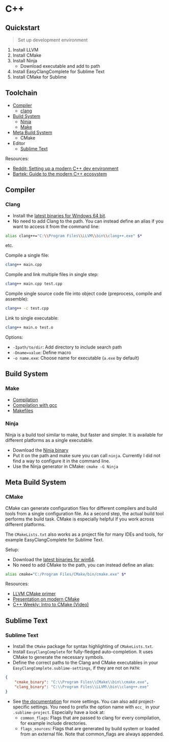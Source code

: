 # C++

## Quickstart

> Set up development environment

1. Install LLVM
2. Install CMake
3. Install Ninja
   - Download executable and add to path
4. Install EasyClangComplete for Sublime Text
5. Install CMake for Sublime


## Toolchain

- [Compiler](#compiler)
  - [clang](#clang)
- [Build System](#build-system)
  - [Ninja](#ninja)
  - [Make](#make)
- [Meta Build System](#meta-build-system)
  - CMake
- Editor
  - [Sublime Text](#sublime-text)

Resources:
- [Reddit: Setting up a modern C++ dev environment](https://www.reddit.com/r/cpp/comments/af74l1/recommendations_for_setting_up_a_modern_c_dev/)
- [Bartek: Guide to the modern C++ ecosystem](https://www.bfilipek.com/2019/10/cppecosystem.html)

## Compiler

### Clang

- Install the [latest binaries for Windows 64 bit](http://releases.llvm.org/download.html).
- No need to add Clang to the path. You can instead define an alias if you want
  to access it from the command line:
```sh
alias clang++="C:\\Program Files\\LLVM\\bin\\clang++.exe" $*
```
etc.

Compile a single file:
```sh
clang++ main.cpp
```

Compile and link multiple files in single step:
```sh
clang++ main.cpp test.cpp
```

Compile single source code file into object code (preprocess, compile and assemble):
```sh
clang++ -c test.cpp
```

Link to single executable:
```sh
clang++ main.o test.o
```

Options:
- `-Ipath/to/dir`: Add directory to include search path
- `-Dname=value`: Define macro
- `-o name.exe`: Choose name for executable (`a.exe` by default)

## Build System

### Make

- [Compilation](https://www.cs.fsu.edu/~myers/c++/notes/compilation.html)
- [Compilation with gcc](https://www.cs.fsu.edu/~myers/howto/g++compiling.txt)
- [Makefiles](https://www.cs.fsu.edu/~myers/howto/makefiles.txt)

### Ninja

Ninja is a build tool similar to make, but faster and simpler. It is available
for different platforms as a single executable.
- Download the [Ninja binary](https://ninja-build.org/)
- Put it on the path and make sure you can call `ninja`. Currently I did not
  find a way to configure it in the command line.
- Use the Ninja generator in CMake: `cmake -G Ninja`


## Meta Build System

### CMake

CMake can generate configuration files for different compilers and build tools
from a single configuration file. As a second step, the actual build tool
performs the build task. CMake is especially helpful if you work across
different platforms.

The `CMakeLists.txt` also works as a project file for many
IDEs and tools, for example EasyClangComplete for Sublime Text.

Setup:
- Download the [latest binaries for win64](https://cmake.org/download/).
- No need to add CMake to the path, you can instead define an alias:
```sh
alias cmake="C:/Program Files/CMake/bin/cmake.exe" $*
```

Resources:
- [LLVM CMake primer](https://llvm.org/docs/CMakePrimer.html)
- [Presentation on modern CMake](https://github.com/boostcon/cppnow_presentations_2017/blob/master/05-19-2017_friday/effective_cmake__daniel_pfeifer__cppnow_05-19-2017.pdf)
- [C++ Weekly: Intro to CMake (Video)](https://www.youtube.com/watch?v=HPMvU64RUTY)


## Sublime Text

### Sublime Text

- Install the `CMake` package for syntax highlighting of `CMakeLists.txt`.
- Install `EasyClangComplete` for fully-fledged auto-completion. It uses CMake
  to generate the necessary symbols.
- Define the correct paths to the Clang and CMake executables in your
  `EasyClangComplete.sublime-settings`, if they are not on `PATH`:
```json
{
    "cmake_binary": "C:\\Program Files\\CMake\\bin\\cmake.exe",
    "clang_binary": "C:\\Program Files\\LLVM\\bin\\clang++.exe"
}
```
- See [the documentation](https://niosus.github.io/EasyClangComplete/settings/)
  for more settings. You can also add project-specific settings. You need to
  prefix the option name with `ecc_` in your `.sublime-project`. Especially
  have a look at:
  - `common_flags`: Flags that are passed to clang for every compilation,
    for example include directories.
  - `flags_sources`: Flags that are generated by build system or loaded from
    an external file. Note that common_flags are always appended.
